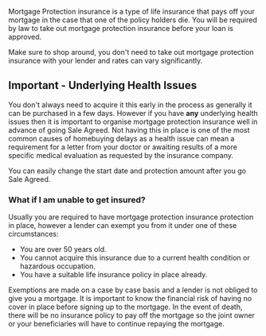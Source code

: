 Mortgage Protection insurance is a type of life insurance that pays off your mortgage in the case that 
 one of the policy holders die.
 You will be required by law to take out mortgage protection insurance before your loan is approved.

Make sure to shop around, you don't need to take out mortgage protection insurance with your lender and rates can vary significantly.

## Important - Underlying Health Issues

You don't always need to acquire it this early in the process as generally it can be purchased in a few days. However if you have **any** underlying health issues then it is important to organise mortgage protection insurance well in advance of going Sale Agreed. Not having this in place is one of the most common causes of homebuying delays as a health issue can mean a requirement for a letter from your doctor or awaiting results of a more specific medical evaluation as requested by the insurance company. 

You can easily change the start date and protection amount after you go Sale Agreed. 


### What if I am unable to get insured?

Usually you are required to have mortgage protection insurance protection in place, however a lender can exempt you from it under one of these circumstances:

* You are over 50 years old.
* You cannot acquire this insurance due to a current health condition or hazardous occupation. 
* You have a suitable life insurance policy in place already. 

Exemptions are made on a case by case basis and a lender is not obliged to give you a mortgage. It is important to know the financial risk of having no cover in place before signing up to the mortgage. In the event of death, there will be no insurance policy to pay off the mortgage so the joint owner or your beneficiaries will have to continue repaying the mortgage.
